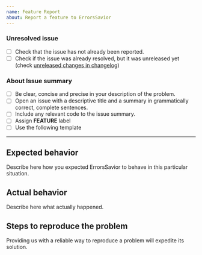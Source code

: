 ```yaml
---
name: Feature Report
about: Report a feature to ErrorsSavior
---
```


### Unresolved issue
* [ ] Check that the issue has not already been reported.
* [ ] Check if the issue was already resolved, but it was unreleased yet (check [unreleased changes in changelog](https://github.com/Wolox/errors_savior/blob/master/CHANGELOG.md#master-unreleased))

### About Issue summary
* [ ] Be clear, concise and precise in your description of the problem.
* [ ] Open an issue with a descriptive title and a summary in grammatically correct, complete sentences.
* [ ] Include any relevant code to the issue summary.
* [ ] Assign **FEATURE** label
* [ ] Use the following template

--------

## Expected behavior

Describe here how you expected ErrorsSavior to behave in this particular situation.

## Actual behavior

Describe here what actually happened.

## Steps to reproduce the problem

Providing us with a reliable way to reproduce a problem will expedite its solution.
